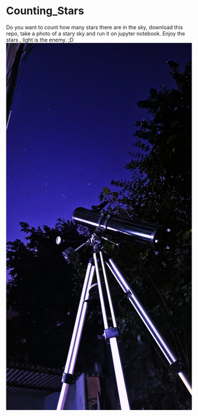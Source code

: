 # Counting_Stars

Do you want to count how many stars there are in the sky, download this repo, take a photo of a stary sky and run it on jupyter notebook.
Enjoy the stars , light is the enemy. ;D
![Image of a telescope](IMG-20201213-WA0010.jpg)
